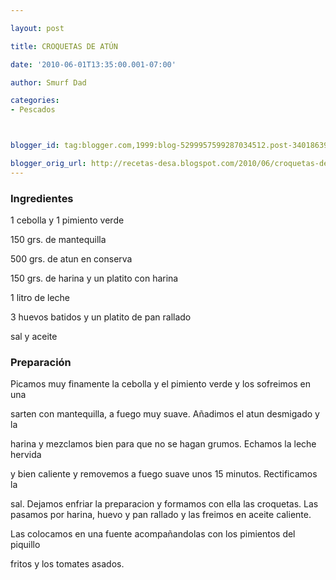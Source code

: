 ```yaml
---

layout: post

title: CROQUETAS DE ATÚN

date: '2010-06-01T13:35:00.001-07:00'

author: Smurf Dad

categories:
- Pescados



blogger_id: tag:blogger.com,1999:blog-5299957599287034512.post-3401863967810007685

blogger_orig_url: http://recetas-desa.blogspot.com/2010/06/croquetas-de-atun.html
---
```


<h3>Ingredientes</h3>

1 cebolla y 1 pimiento verde

150 grs. de mantequilla

500 grs. de atun en conserva

150 grs. de harina y un platito con harina

1 litro de leche

3 huevos batidos y un platito de pan rallado

sal y aceite

<h3>Preparación</h3>

Picamos muy finamente la cebolla y el pimiento verde y los sofreimos en una

sarten con mantequilla, a fuego muy suave. Añadimos el atun desmigado y la

harina y mezclamos bien para que no se hagan grumos. Echamos la leche hervida

y bien caliente y removemos a fuego suave unos 15 minutos. Rectificamos la

sal. Dejamos enfriar la preparacion y formamos con ella las croquetas. Las pasamos por harina, huevo y pan rallado y las freimos en aceite caliente.

Las colocamos en una fuente acompañandolas con los pimientos del piquillo

fritos y los tomates asados.